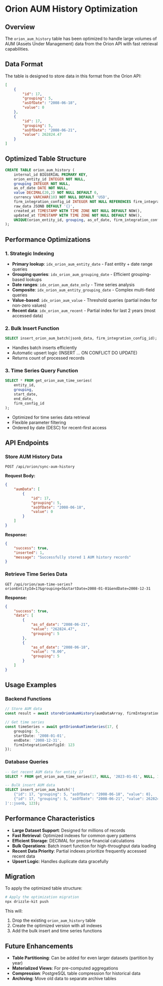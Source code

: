 # Orion AUM History Optimization

## Overview

The `orion_aum_history` table has been optimized to handle large volumes of AUM (Assets Under Management) data from the Orion API with fast retrieval capabilities.

## Data Format

The table is designed to store data in this format from the Orion API:

```json
[
    {
        "id": 17,
        "grouping": 5,
        "asOfDate": "2008-06-18",
        "value": 0
    },
    {
        "id": 17,
        "grouping": 5,
        "asOfDate": "2008-06-21",
        "value": 262824.47
    }
]
```

## Optimized Table Structure

```sql
CREATE TABLE orion_aum_history (
    internal_id BIGSERIAL PRIMARY KEY,
    orion_entity_id INTEGER NOT NULL,
    grouping INTEGER NOT NULL,
    as_of_date DATE NOT NULL,
    value DECIMAL(20,2) NOT NULL DEFAULT 0,
    currency VARCHAR(10) NOT NULL DEFAULT 'USD',
    firm_integration_config_id INTEGER NOT NULL REFERENCES firm_integration_configs(id),
    raw_data JSONB DEFAULT '{}',
    created_at TIMESTAMP WITH TIME ZONE NOT NULL DEFAULT NOW(),
    updated_at TIMESTAMP WITH TIME ZONE NOT NULL DEFAULT NOW(),
    UNIQUE(orion_entity_id, grouping, as_of_date, firm_integration_config_id)
);
```

## Performance Optimizations

### 1. Strategic Indexing

- **Primary lookup**: `idx_orion_aum_entity_date` - Fast entity + date range queries
- **Grouping queries**: `idx_orion_aum_grouping_date` - Efficient grouping-based lookups
- **Date ranges**: `idx_orion_aum_date_only` - Time series analysis
- **Composite**: `idx_orion_aum_entity_grouping_date` - Complex multi-field queries
- **Value-based**: `idx_orion_aum_value` - Threshold queries (partial index for non-zero values)
- **Recent data**: `idx_orion_aum_recent` - Partial index for last 2 years (most accessed data)

### 2. Bulk Insert Function

```sql
SELECT insert_orion_aum_batch(jsonb_data, firm_integration_config_id);
```

- Handles batch inserts efficiently
- Automatic upsert logic (INSERT ... ON CONFLICT DO UPDATE)
- Returns count of processed records

### 3. Time Series Query Function

```sql
SELECT * FROM get_orion_aum_time_series(
    entity_id, 
    grouping, 
    start_date, 
    end_date, 
    firm_config_id
);
```

- Optimized for time series data retrieval
- Flexible parameter filtering
- Ordered by date (DESC) for recent-first access

## API Endpoints

### Store AUM History Data
```
POST /api/orion/sync-aum-history
```

**Request Body:**
```json
{
    "aumData": [
        {
            "id": 17,
            "grouping": 5,
            "asOfDate": "2008-06-18",
            "value": 0
        }
    ]
}
```

**Response:**
```json
{
    "success": true,
    "inserted": 1,
    "message": "Successfully stored 1 AUM history records"
}
```

### Retrieve Time Series Data
```
GET /api/orion/aum-time-series?orionEntityId=17&grouping=5&startDate=2008-01-01&endDate=2008-12-31
```

**Response:**
```json
{
    "success": true,
    "data": [
        {
            "as_of_date": "2008-06-21",
            "value": "262824.47",
            "grouping": 5
        },
        {
            "as_of_date": "2008-06-18",
            "value": "0.00",
            "grouping": 5
        }
    ]
}
```

## Usage Examples

### Backend Functions

```typescript
// Store AUM data
const result = await storeOrionAumHistory(aumDataArray, firmIntegrationConfigId);

// Get time series
const timeSeries = await getOrionAumTimeSeries(17, {
    grouping: 5,
    startDate: '2008-01-01',
    endDate: '2008-12-31',
    firmIntegrationConfigId: 123
});
```

### Database Queries

```sql
-- Get recent AUM data for entity 17
SELECT * FROM get_orion_aum_time_series(17, NULL, '2023-01-01', NULL, 123);

-- Bulk insert AUM data
SELECT insert_orion_aum_batch('[
    {"id": 17, "grouping": 5, "asOfDate": "2008-06-18", "value": 0},
    {"id": 17, "grouping": 5, "asOfDate": "2008-06-21", "value": 262824.47}
]'::jsonb, 123);
```

## Performance Characteristics

- **Large Dataset Support**: Designed for millions of records
- **Fast Retrieval**: Optimized indexes for common query patterns
- **Efficient Storage**: DECIMAL for precise financial calculations
- **Bulk Operations**: Batch insert function for high-throughput data loading
- **Recent Data Priority**: Partial indexes prioritize frequently accessed recent data
- **Upsert Logic**: Handles duplicate data gracefully

## Migration

To apply the optimized table structure:

```bash
# Apply the optimization migration
npx drizzle-kit push
```

This will:
1. Drop the existing `orion_aum_history` table
2. Create the optimized version with all indexes
3. Add the bulk insert and time series functions

## Future Enhancements

- **Table Partitioning**: Can be added for even larger datasets (partition by year)
- **Materialized Views**: For pre-computed aggregations
- **Compression**: PostgreSQL table compression for historical data
- **Archiving**: Move old data to separate archive tables 